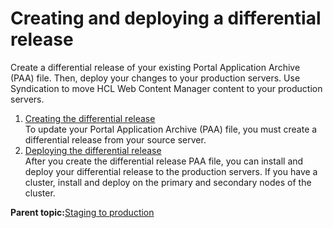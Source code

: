 # Creating and deploying a differential release

Create a differential release of your existing Portal Application Archive \(PAA\) file. Then, deploy your changes to your production servers. Use Syndication to move HCL Web Content Manager content to your production servers.

1.  [Creating the differential release](../deploy/dep_diff.md)  
To update your Portal Application Archive \(PAA\) file, you must create a differential release from your source server.
2.  [Deploying the differential release](../deploy/dep_deploy_diff.md)  
After you create the differential release PAA file, you can install and deploy your differential release to the production servers. If you have a cluster, install and deploy on the primary and secondary nodes of the cluster.

**Parent topic:**[Staging to production](../deploy/dep_intr.md)

